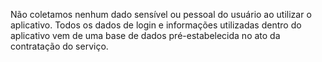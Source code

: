 Não coletamos nenhum dado sensível ou pessoal do usuário ao utilizar o aplicativo.
Todos os dados de login e informações utilizadas dentro do aplicativo vem de uma base de dados pré-estabelecida no ato da contratação do serviço.
